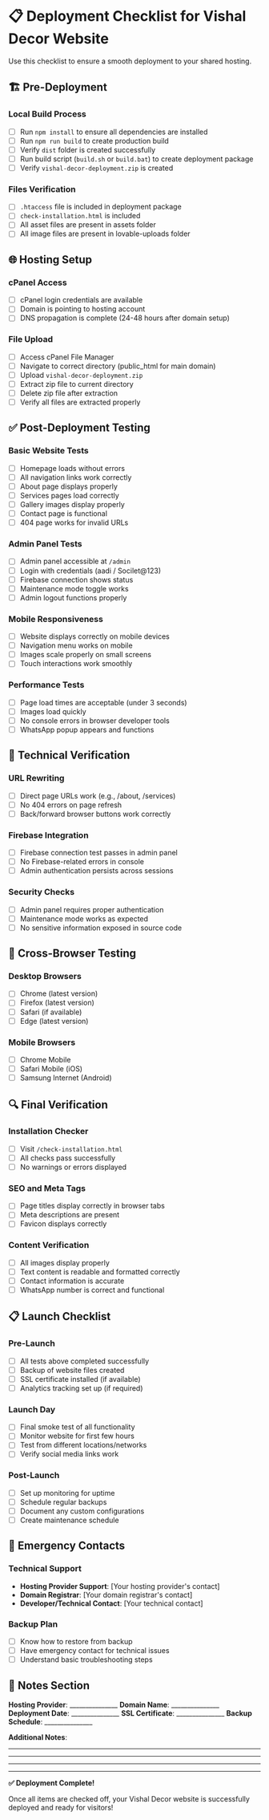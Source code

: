 
# 📋 Deployment Checklist for Vishal Decor Website

Use this checklist to ensure a smooth deployment to your shared hosting.

## 🏗️ Pre-Deployment

### Local Build Process
- [ ] Run `npm install` to ensure all dependencies are installed
- [ ] Run `npm run build` to create production build
- [ ] Verify `dist` folder is created successfully
- [ ] Run build script (`build.sh` or `build.bat`) to create deployment package
- [ ] Verify `vishal-decor-deployment.zip` is created

### Files Verification
- [ ] `.htaccess` file is included in deployment package
- [ ] `check-installation.html` is included
- [ ] All asset files are present in assets folder
- [ ] All image files are present in lovable-uploads folder

## 🌐 Hosting Setup

### cPanel Access
- [ ] cPanel login credentials are available
- [ ] Domain is pointing to hosting account
- [ ] DNS propagation is complete (24-48 hours after domain setup)

### File Upload
- [ ] Access cPanel File Manager
- [ ] Navigate to correct directory (public_html for main domain)
- [ ] Upload `vishal-decor-deployment.zip`
- [ ] Extract zip file to current directory
- [ ] Delete zip file after extraction
- [ ] Verify all files are extracted properly

## ✅ Post-Deployment Testing

### Basic Website Tests
- [ ] Homepage loads without errors
- [ ] All navigation links work correctly
- [ ] About page displays properly
- [ ] Services pages load correctly
- [ ] Gallery images display properly
- [ ] Contact page is functional
- [ ] 404 page works for invalid URLs

### Admin Panel Tests
- [ ] Admin panel accessible at `/admin`
- [ ] Login with credentials (aadi / Socilet@123)
- [ ] Firebase connection shows status
- [ ] Maintenance mode toggle works
- [ ] Admin logout functions properly

### Mobile Responsiveness
- [ ] Website displays correctly on mobile devices
- [ ] Navigation menu works on mobile
- [ ] Images scale properly on small screens
- [ ] Touch interactions work smoothly

### Performance Tests
- [ ] Page load times are acceptable (under 3 seconds)
- [ ] Images load quickly
- [ ] No console errors in browser developer tools
- [ ] WhatsApp popup appears and functions

## 🔧 Technical Verification

### URL Rewriting
- [ ] Direct page URLs work (e.g., /about, /services)
- [ ] No 404 errors on page refresh
- [ ] Back/forward browser buttons work correctly

### Firebase Integration
- [ ] Firebase connection test passes in admin panel
- [ ] No Firebase-related errors in console
- [ ] Admin authentication persists across sessions

### Security Checks
- [ ] Admin panel requires proper authentication
- [ ] Maintenance mode works as expected
- [ ] No sensitive information exposed in source code

## 📱 Cross-Browser Testing

### Desktop Browsers
- [ ] Chrome (latest version)
- [ ] Firefox (latest version)
- [ ] Safari (if available)
- [ ] Edge (latest version)

### Mobile Browsers
- [ ] Chrome Mobile
- [ ] Safari Mobile (iOS)
- [ ] Samsung Internet (Android)

## 🔍 Final Verification

### Installation Checker
- [ ] Visit `/check-installation.html`
- [ ] All checks pass successfully
- [ ] No warnings or errors displayed

### SEO and Meta Tags
- [ ] Page titles display correctly in browser tabs
- [ ] Meta descriptions are present
- [ ] Favicon displays correctly

### Content Verification
- [ ] All images display properly
- [ ] Text content is readable and formatted correctly
- [ ] Contact information is accurate
- [ ] WhatsApp number is correct and functional

## 📋 Launch Checklist

### Pre-Launch
- [ ] All tests above completed successfully
- [ ] Backup of website files created
- [ ] SSL certificate installed (if available)
- [ ] Analytics tracking set up (if required)

### Launch Day
- [ ] Final smoke test of all functionality
- [ ] Monitor website for first few hours
- [ ] Test from different locations/networks
- [ ] Verify social media links work

### Post-Launch
- [ ] Set up monitoring for uptime
- [ ] Schedule regular backups
- [ ] Document any custom configurations
- [ ] Create maintenance schedule

## 🚨 Emergency Contacts

### Technical Support
- **Hosting Provider Support**: [Your hosting provider's contact]
- **Domain Registrar**: [Your domain registrar's contact]
- **Developer/Technical Contact**: [Your technical contact]

### Backup Plan
- [ ] Know how to restore from backup
- [ ] Have emergency contact for technical issues
- [ ] Understand basic troubleshooting steps

## 📝 Notes Section

**Hosting Provider**: _______________
**Domain Name**: _______________
**Deployment Date**: _______________
**SSL Certificate**: _______________
**Backup Schedule**: _______________

**Additional Notes**:
_________________________________
_________________________________
_________________________________

---

**✅ Deployment Complete!** 

Once all items are checked off, your Vishal Decor website is successfully deployed and ready for visitors!
